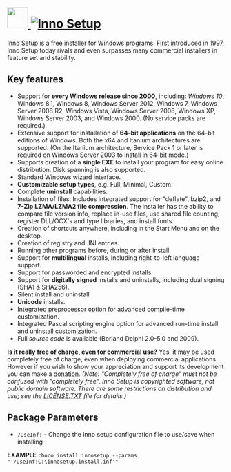 # [<img src="https://cdn.jsdelivr.net/gh/AdmiringWorm/chocolatey-packages@7768f5c45680a37546fd9996a26ecced383ecfd7/automatic/innosetup/icons/128x128.png" height="48" width="48" /> ![Inno Setup](https://img.shields.io/chocolatey/v/innosetup.svg?label=Inno%20Setup&style=for-the-badge)](https://community.chocolatey.org/packages/innosetup)

Inno Setup is a free installer for Windows programs. First introduced in 1997, Inno Setup today rivals and even surpasses many commercial installers in feature set and stability.

## Key features

- Support for **every Windows release since 2000**, including: _Windows 10_, Windows 8.1, Windows 8, Windows Server 2012, Windows 7, Windows Server 2008 R2, Windows Vista, Windows Server 2008, Windows XP, Windows Server 2003, and Windows 2000. (No service packs are required.)
- Extensive support for installation of **64-bit applications** on the 64-bit editions of Windows. Both the x64 and Itanium architectures are supported. (On the Itanium architecture, Service Pack 1 or later is required on Windows Server 2003 to install in 64-bit mode.)
- Supports creation of a **single EXE** to install your program for easy online distribution. Disk spanning is also supported.
- Standard Windows wizard interface.
- **Customizable setup types**, e.g. Full, Minimal, Custom.
- Complete **uninstall** capabilities.
- Installation of files:
  Includes integrated support for "deflate", bzip2, and **7-Zip LZMA/LZMA2 file compression**. The installer has the ability to compare file version info, replace in-use files, use shared file counting,
  register DLL/OCX's and type libraries, and install fonts.
- Creation of shortcuts anywhere, including in the Start Menu and on the desktop.
- Creation of registry and .INI entries.
- Running other programs before, during or after install.
- Support for **multilingual** installs, including right-to-left language support.
- Support for passworded and encrypted installs.
- Support for **digitally signed** installs and uninstalls, including dual signing (SHA1 & SHA256).
- Silent install and uninstall.
- **Unicode** installs.
- Integrated preprocessor option for advanced compile-time customization.
- Integrated Pascal scripting engine option for advanced run-time install and uninstall customization.
- Full _source code_ is available (Borland Delphi 2.0-5.0 and 2009).

**Is it really free of charge, even for commercial use?**
Yes, it may be used completely free of charge, even when deploying commercial applications.
However if you wish to show your appreciation and support its development you can make a [donation](http://www.jrsoftware.org/isdonate.php).
_(Note: "Completely free of charge" must not be confused with "completely free". Inno Setup is copyrighted software, not public domain software. There are some restrictions on distribution and use; see the [LICENSE.TXT](http://www.jrsoftware.org/files/is/license.txt) file for details.)_

## Package Parameters

- `/UseInf:` - Change the inno setup configuration file to use/save when installing

**EXAMPLE**
`choco install innosetup --params "'/UseInf:C:\innosetup.install.inf'"`
